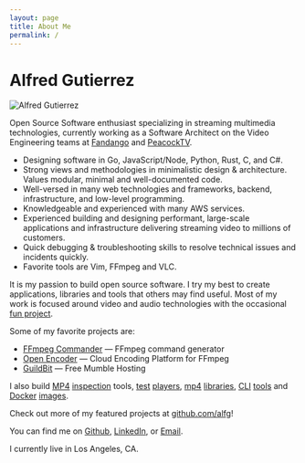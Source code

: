 ```yaml
---
layout: page
title: About Me
permalink: /
---
```


# Alfred Gutierrez

![Alfred Gutierrez](https://avatars1.githubusercontent.com/u/702541?s=200&u=ad97a0d5083d0876bee0168af6426f16c3f43e32&v=4)

Open Source Software enthusiast specializing in streaming multimedia technologies, currently working as a Software Architect on the Video Engineering teams at [Fandango](https://www.fandango.com) and [PeacockTV](https://www.peacocktv.com).

* Designing software in Go, JavaScript/Node, Python, Rust, C, and C#.
* Strong views and methodologies in minimalistic design & architecture. Values modular, minimal and well-documented code.
* Well-versed in many web technologies and frameworks, backend, infrastructure, and low-level programming.
* Knowledgeable and experienced with many AWS services.
* Experienced building and designing performant, large-scale applications and infrastructure delivering streaming video to millions of customers.
* Quick debugging & troubleshooting skills to resolve technical issues and incidents quickly.
* Favorite tools are Vim, FFmpeg and VLC.

It is my passion to build open source software. I try my best to create applications, libraries and tools that others may find useful. Most of my work is focused around video and audio technologies with the occasional [fun project](https://opendrinks.io). 

Some of my favorite projects are:
* [FFmpeg Commander](https://github.com/alfg/ffmpeg-commander) — FFmpeg command generator
* [Open Encoder](https://github.com/alfg/openencoder) — Cloud Encoding Platform for FFmpeg
* [GuildBit](https://github.com/alfg/guildbit) — Free Mumble Hosting

I also build [MP4](https://github.com/alfg/mp4-inspector) [inspection](https://github.com/alfg/ffprobe-wasm) tools, [test](https://github.com/alfg/abr-player) [players](https://github.com/alfg/mediacast), [mp4](https://github.com/alfg/mp4-rust) [libraries](https://github.com/alfg/mp4), [CLI](https://github.com/alfg/ffmpegd) [tools](https://github.com/alfg/bifextract) and [Docker](https://github.com/alfg/docker-nginx-rtmp) [images](https://github.com/alfg/docker-ffmpeg).

Check out more of my featured projects at [github.com/alfg](http://github.com/alfg)!

You can find me on [Github](http://github.com/alfg),
[LinkedIn](http://www.linkedin.com/pub/alfred-gutierrez/58/ba1/93b), or
[Email](mailto:alf.g.jr@gmail.com).

I currently live in Los Angeles, CA.
